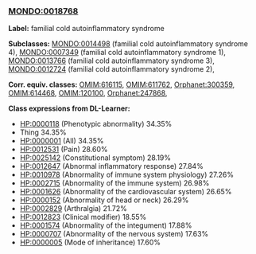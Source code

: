 
### [MONDO:0018768](http://purl.obolibrary.org/obo/MONDO_0018768)
**Label:** familial cold autoinflammatory syndrome

**Subclasses:** [MONDO:0014498](http://purl.obolibrary.org/obo/MONDO_0014498) (familial cold autoinflammatory syndrome 4), [MONDO:0007349](http://purl.obolibrary.org/obo/MONDO_0007349) (familial cold autoinflammatory syndrome 1), [MONDO:0013766](http://purl.obolibrary.org/obo/MONDO_0013766) (familial cold autoinflammatory syndrome 3), [MONDO:0012724](http://purl.obolibrary.org/obo/MONDO_0012724) (familial cold autoinflammatory syndrome 2), 

**Corr. equiv. classes:** [OMIM:616115](http://purl.obolibrary.org/obo/OMIM_616115), [OMIM:611762](http://purl.obolibrary.org/obo/OMIM_611762), [Orphanet:300359](http://www.orpha.net/ORDO/Orphanet_300359), [OMIM:614468](http://purl.obolibrary.org/obo/OMIM_614468), [OMIM:120100](http://purl.obolibrary.org/obo/OMIM_120100), [Orphanet:247868](http://www.orpha.net/ORDO/Orphanet_247868), 

**Class expressions from DL-Learner:**

- [HP:0000118](http://purl.obolibrary.org/obo/HP_0000118) (Phenotypic abnormality) 34.35%
- Thing 34.35%
- [HP:0000001](http://purl.obolibrary.org/obo/HP_0000001) (All) 34.35%
- [HP:0012531](http://purl.obolibrary.org/obo/HP_0012531) (Pain) 28.60%
- [HP:0025142](http://purl.obolibrary.org/obo/HP_0025142) (Constitutional symptom) 28.19%
- [HP:0012647](http://purl.obolibrary.org/obo/HP_0012647) (Abnormal inflammatory response) 27.84%
- [HP:0010978](http://purl.obolibrary.org/obo/HP_0010978) (Abnormality of immune system physiology) 27.26%
- [HP:0002715](http://purl.obolibrary.org/obo/HP_0002715) (Abnormality of the immune system) 26.98%
- [HP:0001626](http://purl.obolibrary.org/obo/HP_0001626) (Abnormality of the cardiovascular system) 26.65%
- [HP:0000152](http://purl.obolibrary.org/obo/HP_0000152) (Abnormality of head or neck) 26.29%
- [HP:0002829](http://purl.obolibrary.org/obo/HP_0002829) (Arthralgia) 21.72%
- [HP:0012823](http://purl.obolibrary.org/obo/HP_0012823) (Clinical modifier) 18.55%
- [HP:0001574](http://purl.obolibrary.org/obo/HP_0001574) (Abnormality of the integument) 17.88%
- [HP:0000707](http://purl.obolibrary.org/obo/HP_0000707) (Abnormality of the nervous system) 17.63%
- [HP:0000005](http://purl.obolibrary.org/obo/HP_0000005) (Mode of inheritance) 17.60%


